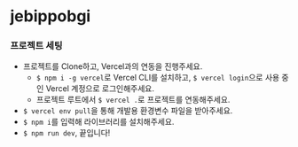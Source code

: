 # jebippobgi

### 프로젝트 세팅

- 프로젝트를 Clone하고, Vercel과의 연동을 진행주세요.
  - `$ npm i -g vercel`로 Vercel CLI를 설치하고, `$ vercel login`으로 사용 중인 Vercel 계정으로 로그인해주세요.
  - 프로젝트 루트에서 `$ vercel .`로 프로젝트를 연동해주세요.
- `$ vercel env pull`을 통해 개발용 환경변수 파일을 받아주세요.
- `$ npm i`를 입력해 라이브러리를 설치해주세요.
- `$ npm run dev`, 끝입니다!
